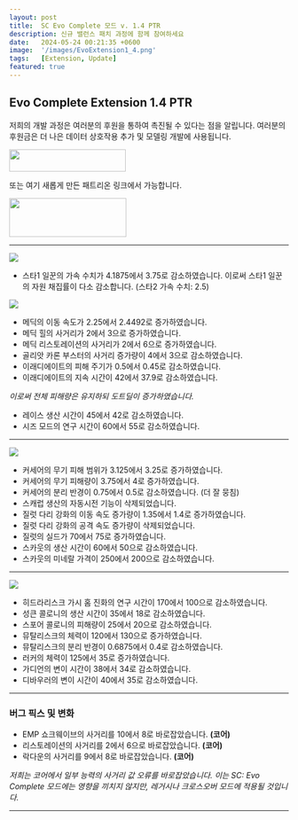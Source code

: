 ```yaml
---
layout: post
title:  SC Evo Complete 모드 v. 1.4 PTR
description: 신규 밸런스 패치 과정에 함께 참여하세요
date:   2024-05-24 00:21:35 +0600
image:  '/images/EvoExtension1_4.png'
tags:   [Extension, Update]
featured: true
---
```


## Evo Complete Extension 1.4 PTR


저희의 개발 과정은 여러분의 후원을 통하여 촉진될 수 있다는 점을 알립니다. 여러분의 후원금은 더 나은 데이터 상호작용 추가 및 모델링 개발에 사용됩니다.

<a href="https://paypal.me/KopruluKat/"><img src="{{site.baseurl}}/images/blue.png" width="210" height="40"></a> 

또는 여기 새롭게 만든 패트리온 링크에서 가능합니다.

<a href="https://www.patreon.com/TeamKopruluSC2"><img src="{{site.baseurl}}/images/becomeAPatronBanner.png" width="211" height="70"></a> 

***

![]({{site.baseurl}}/images/Divider_Extension.png)

- 스타1 일꾼의 가속 수치가 4.1875에서 3.75로 감소하였습니다. 이로써 스타1 일꾼의 자원 채집률이 다소 감소합니다. (스타2 가속 수치: 2.5)

![]({{site.baseurl}}/images/Divider_Terran.png)

- 메딕의 이동 속도가 2.25에서 2.4492로 증가하였습니다.
- 메딕 힐의 사거리가 2에서 3으로 증가하였습니다.
- 메딕 리스토레이션의 사거리가 2에서 6으로 증가하였습니다.
- 골리앗 카론 부스터의 사거리 증가량이 4에서 3으로 감소하였습니다.
- 이래디에이트의 피해 주기가 0.5에서 0.45로 감소하였습니다.
- 이래디에이트의 지속 시간이 42에서 37.9로 감소하였습니다.

_이로써 전체 피해량은 유지하되 도트딜이 증가하였습니다._

- 레이스 생산 시간이 45에서 42로 감소하였습니다.
- 시즈 모드의 연구 시간이 60에서 55로 감소하였습니다.

***

![]({{site.baseurl}}/images/Divider_Protoss.png)

- 커세어의 무기 피해 범위가 3.125에서 3.25로 증가하였습니다.
- 커세어의 무기 피해량이 3.75에서 4로 증가하였습니다.
- 커세어의 분리 반경이 0.75에서 0.5로 감소하였습니다. (더 잘 뭉침)
- 스캐럽 생산의 자동시전 기능이 삭제되었습니다.
- 질럿 다리 강화의 이동 속도 증가량이 1.35에서 1.4로 증가하였습니다.
- 질럿 다리 강화의 공격 속도 증가량이 삭제되었습니다.
- 질럿의 실드가 70에서 75로 증가하였습니다.
- 스카웃의 생산 시간이 60에서 50으로 감소하였습니다.
- 스카웃의 미네랄 가격이 250에서 200으로 감소하였습니다.

***

![]({{site.baseurl}}/images/Divider_Zerg.png)

- 히드라리스크 가시 홈 진화의 연구 시간이 170에서 100으로 감소하였습니다.
- 성큰 콜로니의 생산 시간이 35에서 18로 감소하였습니다.
- 스포어 콜로니의 피해량이 25에서 20으로 감소하였습니다.
- 뮤탈리스크의 체력이 120에서 130으로 증가하였습니다.
- 뮤탈리스크의 분리 반경이 0.6875에서 0.4로 감소하였습니다.
- 러커의 체력이 125에서 35로 증가하였습니다.
- 가디언의 변이 시간이 38에서 34로 감소하였습니다.
- 디바우러의 변이 시간이 40에서 35로 감소하였습니다.

***

### 버그 픽스 및 변화

- EMP 쇼크웨이브의 사거리를 10에서 8로 바로잡았습니다. **(코어)**
- 리스토레이션의 사거리를 2에서 6으로 바로잡았습니다. **(코어)**
- 락다운의 사거리를 9에서 8로 바로잡았습니다. **(코어)**

*저희는 코어에서 일부 능력의 사거리 값 오류를 바로잡았습니다. 이는 SC: Evo Complete 모드에는 영향을 끼치지 않지만, 레거시나 크로스오버 모드에 적용될 것입니다.*

***